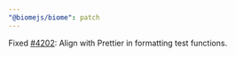 ```yaml
---
"@biomejs/biome": patch
---
```


Fixed [#4202](https://github.com/biomejs/biome/issues/4202): Align with Prettier in formatting test functions.
